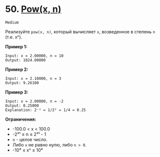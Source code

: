 # 50. [Pow(x, n)](https://leetcode.com/problems/powx-n/description/)

`Medium`

Реализуйте `pow(x, n)`, который вычисляет `x`, возведенное в степень `n` (т.е. xⁿ).

**Пример 1:**
```
Input: x = 2.00000, n = 10
Output: 1024.00000
```

**Пример 2:**
```
Input: x = 2.10000, n = 3
Output: 9.26100
```

**Пример 3:**
```
Input: x = 2.00000, n = -2
Output: 0.25000
Explanation: 2⁻² = 1/2² = 1/4 = 0.25
```

**Ограничения:**

*   -100.0 < x < 100.0
*   -2³¹ ≤ n ≤ 2³¹ - 1
*   `n` - целое число.
*   Либо `x` не равно нулю, либо `n > 0`.
*   -10⁴ ≤ xⁿ ≤ 10⁴